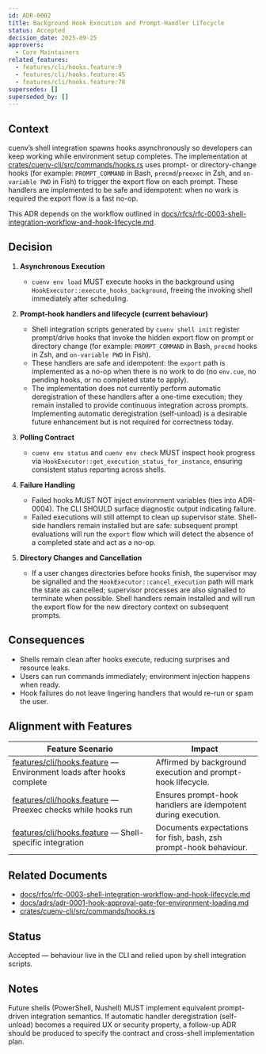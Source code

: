 ```yaml
---
id: ADR-0002
title: Background Hook Execution and Prompt-Handler Lifecycle
status: Accepted
decision_date: 2025-09-25
approvers:
  - Core Maintainers
related_features:
  - features/cli/hooks.feature:9
  - features/cli/hooks.feature:45
  - features/cli/hooks.feature:78
supersedes: []
superseded_by: []
---
```


## Context

cuenv’s shell integration spawns hooks asynchronously so developers can keep working while environment setup completes. The implementation at [crates/cuenv-cli/src/commands/hooks.rs](crates/cuenv-cli/src/commands/hooks.rs:238) uses prompt- or directory-change hooks (for example: `PROMPT_COMMAND` in Bash, `precmd`/`preexec` in Zsh, and `on-variable PWD` in Fish) to trigger the export flow on each prompt. These handlers are implemented to be safe and idempotent: when no work is required the export flow is a fast no-op.

This ADR depends on the workflow outlined in [docs/rfcs/rfc-0003-shell-integration-workflow-and-hook-lifecycle.md](docs/rfcs/rfc-0003-shell-integration-workflow-and-hook-lifecycle.md:1).

## Decision

1. **Asynchronous Execution**
   - `cuenv env load` MUST execute hooks in the background using `HookExecutor::execute_hooks_background`, freeing the invoking shell immediately after scheduling.

2. **Prompt-hook handlers and lifecycle (current behaviour)**
   - Shell integration scripts generated by `cuenv shell init` register prompt/drive hooks that invoke the hidden export flow on prompt or directory change (for example: `PROMPT_COMMAND` in Bash, `precmd` hooks in Zsh, and `on-variable PWD` in Fish).
   - These handlers are safe and idempotent: the `export` path is implemented as a no-op when there is no work to do (no `env.cue`, no pending hooks, or no completed state to apply).
   - The implementation does not currently perform automatic deregistration of these handlers after a one-time execution; they remain installed to provide continuous integration across prompts. Implementing automatic deregistration (self-unload) is a desirable future enhancement but is not required for correctness today.

3. **Polling Contract**
   - `cuenv env status` and `cuenv env check` MUST inspect hook progress via `HookExecutor::get_execution_status_for_instance`, ensuring consistent status reporting across shells.

4. **Failure Handling**
   - Failed hooks MUST NOT inject environment variables (ties into ADR-0004). The CLI SHOULD surface diagnostic output indicating failure.
   - Failed executions will still attempt to clean up supervisor state. Shell-side handlers remain installed but are safe: subsequent prompt evaluations will run the `export` flow which will detect the absence of a completed state and act as a no-op.

5. **Directory Changes and Cancellation**
   - If a user changes directories before hooks finish, the supervisor may be signalled and the `HookExecutor::cancel_execution` path will mark the state as cancelled; supervisor processes are also signalled to terminate when possible. Shell handlers remain installed and will run the export flow for the new directory context on subsequent prompts.

## Consequences

- Shells remain clean after hooks execute, reducing surprises and resource leaks.
- Users can run commands immediately; environment injection happens when ready.
- Hook failures do not leave lingering handlers that would re-run or spam the user.

## Alignment with Features

| Feature Scenario | Impact |
| --- | --- |
| [features/cli/hooks.feature](features/cli/hooks.feature:9) — Environment loads after hooks complete | Affirmed by background execution and prompt-hook lifecycle. |
| [features/cli/hooks.feature](features/cli/hooks.feature:45) — Preexec checks while hooks run | Ensures prompt-hook handlers are idempotent during execution. |
| [features/cli/hooks.feature](features/cli/hooks.feature:78) — Shell-specific integration | Documents expectations for fish, bash, zsh prompt-hook behaviour. |

## Related Documents

- [docs/rfcs/rfc-0003-shell-integration-workflow-and-hook-lifecycle.md](docs/rfcs/rfc-0003-shell-integration-workflow-and-hook-lifecycle.md:1)
- [docs/adrs/adr-0001-hook-approval-gate-for-environment-loading.md](docs/adrs/adr-0001-hook-approval-gate-for-environment-loading.md:1)
- [crates/cuenv-cli/src/commands/hooks.rs](crates/cuenv-cli/src/commands/hooks.rs:238)

## Status

Accepted — behaviour live in the CLI and relied upon by shell integration scripts.

## Notes

Future shells (PowerShell, Nushell) MUST implement equivalent prompt-driven integration semantics. If automatic handler deregistration (self-unload) becomes a required UX or security property, a follow-up ADR should be produced to specify the contract and cross-shell implementation plan.